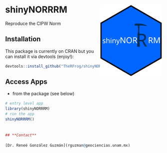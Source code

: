 # shinyNORRRM <img src="inst/logos/logo.svg" width=200 align="right" />
Reproduce the CIPW Norm

## Installation

This package is currently on CRAN but you can install it via devtools (enjoy!):

```r
devtools::install_github("TheRFrog/shinyNORRRM")
```
## Access Apps

- from the package (see below)

```r
# entry level app
library(shinyNORRRM)
# run the app
shinyNORRRM()


## **Contact** 

[Dr. Reneé González Guzmán](rguzman@geociencias.unam.mx)

